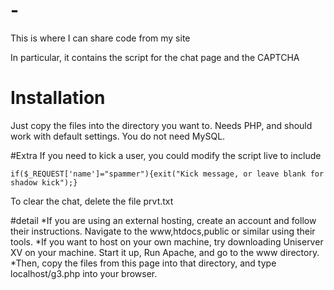 # -
This is where I can share code from my site

In particular, it contains the script for the chat page and the CAPTCHA

# Installation
Just copy the files into the directory you want to. Needs PHP, and should work with default settings.
You do not need MySQL.

#Extra
If you need to kick a user, you could modify the script live to include
  
    if($_REQUEST['name']="spammer"){exit("Kick message, or leave blank for shadow kick");}
  
To clear the chat, delete the file prvt.txt

#detail
*If you are using an external hosting, create an account and follow their instructions. Navigate to the www,htdocs,public or similar using their tools.
*If you want to host on your own machine, try downloading Uniserver XV on your machine. Start it up, Run Apache, and go to the www directory.
*Then, copy the files from this page into that directory, and type localhost/g3.php into your browser.
